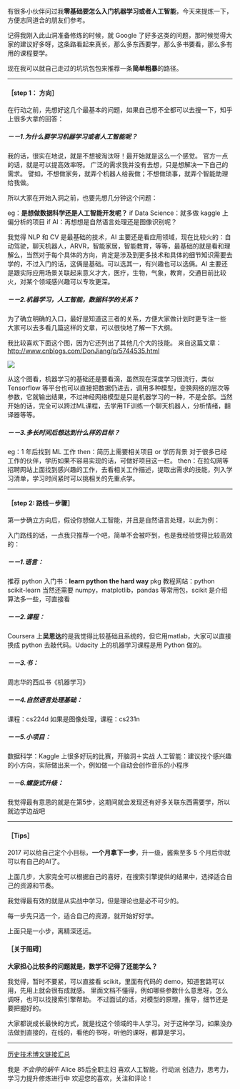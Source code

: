 有很多小伙伴问过我**零基础要怎么入门机器学习或者人工智能**，今天来提炼一下，方便志同道合的朋友们参考。

记得我刚入此山洞准备修炼的时候，就 Google 了好多这类的问题，那时候觉得大家的建议好多呀，这条路看起来真长，那么多东西要学，那么多书要看，那么多有用的课程要学。

现在我可以就自己走过的坑坑包包来推荐一条**简单粗暴**的路径。

---

#### ［step 1： 方向］

在行动之前，先想好这几个最基本的问题，如果自己想不全都可以去搜一下，知乎上很多大拿的回答：

##### －－1.为什么要学习机器学习或者人工智能呢？

我的话，很实在地说，就是不想被淘汰呀！最开始就是这么一个感觉。
官方一点的话，就是可以提高效率呀。
广泛的需求我并没有去想，只是想解决一下自己的需求。
譬如，不想做家务，就弄个机器人给我做；不想做琐事，就弄个智能助理给我做。

所以大家在开始入洞之前，也要先想几分钟这个问题：

eg：**是想做数据科学还是人工智能开发呢？**
if Data Science：就多做 kaggle 上偏分析的项目
if AI：再想想是自然语言处理还是图像识别呢？

我觉得 NLP 和 CV 是最基础的技术，AI 主要还是看应用领域，现在比较火的：自动驾驶，聊天机器人，ARVR，智能家居，智能教育，等等，最基础的就是看和理解么，当然对于每个具体的方向，肯定是涉及到更多技术和具体的细节知识需要去学的，不过入门的话，这俩是基础。可以选其一，有兴趣也可以选俩。AI 主要还是跟实际应用场景关联起来意义才大，医疗，生物，气象，教育，交通目前比较火，对某个领域感兴趣可以专攻更深。


##### －－2.机器学习，人工智能，数据科学的关系？

为了确立明确的入口，最好是知道这三者的关系，方便大家做计划时更专注一些
大家可以去多看几篇这样的文章，可以很快地了解一下大纲。

我比较喜欢下面这个图，因为它还列出了其他几个大的技能。
来自这篇文章：http://www.cnblogs.com/DonJiang/p/5744535.html

![](http://upload-images.jianshu.io/upload_images/1667471-b201de4a5c7b5d85.png?imageMogr2/auto-orient/strip%7CimageView2/2/w/1240)

从这个图看，机器学习的基础还是要看滴，虽然现在深度学习很流行，类似 Tensorflow 等平台也可以直接把数据仍进去，调用多种模型，变换网络的层次等参数，它就输出结果，不过神经网络模型是只是机器学习的一种，不是全部。当然开始的话，完全可以跨过ML课程，去学用TF训练一个聊天机器人，分析情绪，翻译器等等。



##### －－3.多长时间后想达到什么样的目标？

eg：1 年后找到 ML 工作
then：简历上需要相关项目 or 学历背景
对于很多已经工作的伙伴，学历如果不容易实现的话，可做好项目这一栏。
then：在拉勾网等招聘网站上面找到感兴趣的工作，去看相关工作描述，提取出需求的技能，列入学习清单，学习时间紧时可以挑相关的先重点学。


---

#### ［step 2: 路线－步骤］

第一步确立方向后，假设你想做人工智能，并且是自然语言处理，以此为例：

入门路线的话，一点我只推荐一个吧，简单不会被吓到，也是我经验觉得比较高效的：

##### －－1.语言：

推荐 python
入门书：**learn python the hard way**
pkg 教程网站：python scikit-learn
当然还需要 numpy，matplotlib，pandas 等常用包，scikit 是介绍算法多一些，可直接看

##### －－2.课程：

Coursera 上**吴恩达**的是我觉得比较基础且系统的，但它用matlab，大家可以直接换成 python 去敲代码。Udacity 上的机器学习课程是用 Python 做的。

##### －－3.书：

周志华的西瓜书《机器学习》

##### －－4.自然语言处理基础：

课程：cs224d
如果是图像处理，课程：cs231n

##### －－5.小项目：

数据科学：Kaggle 上很多好玩的比赛，开脑洞＋实战
人工智能：建议找个感兴趣的小方向，实际做出来一个，例如做一个自动会创作音乐的小程序

##### －－6.螺旋式升级：

我觉得最有意思的就是在第5步，这期间就会发现还有好多关联东西需要学，所以就边学边战吧

---

#### ［Tips］

2017 可以给自己定个小目标，**一个月拿下一步**，升一级，酱紫至多 5 个月后你就可以有自己的AI了。

上面几步，大家完全可以根据自己的喜好，在搜索引擎提供的结果中，选择适合自己的资源和节奏。

我觉得最有效的就是从实战中学习，但是理论也是必不可少的。

每一步先只选一个，适合自己的资源，就开始好好学。

上面只是一小步，离精深还远。



#### ［关于阻碍］

**大家担心比较多的问题就是，数学不记得了还能学么？**

我觉得，暂时不要紧，可以直接看 scikit，里面有代码的 demo，知道套路可以用，先用上就会很有成就感。
里面文档不懂得，例如哪些参数什么意思呀，怎么调呀，也可以找搜索引擎帮助。
不过面试的话，对模型的原理，推导，细节还是要把握好的。

大家都说成长最快的方式，就是找这个领域的牛人学习。对于这种学习，如果没办法做到直接的，在线的，看他的书呀，听他的课呀，都算是学习。

---
[历史技术博文链接汇总](http://www.jianshu.com/p/28f02bb59fe5)

我是 *不会停的蜗牛* Alice
85后全职主妇
喜欢人工智能，行动派
创造力，思考力，学习力提升修炼进行中
欢迎您的喜欢，关注和评论！
